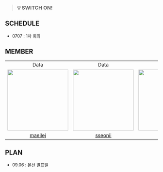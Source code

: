 > ### 💡 SWITCH ON! <br />


## SCHEDULE
- 0707 : 1차 회의


## MEMBER

<table align = "center">
  <tr align = "center">
    <td>Data</td>
    <td>Data</td>
    <td>Backend</td>
    <td>Data</td>
    <td>PM</td>
  </tr>
  <tr align = "center">
    <td><a href="https://github.com/maeilej"><img src="https://avatars.githubusercontent.com/u/158597024?v=4" width=200></a></td>
    <td><a href="https://github.com/sseoni"><img src="https://avatars.githubusercontent.com/u/82037889?v=4" width=200></a></td>
    <td><a href="https://github.com/ajung7038"><img src="https://avatars.githubusercontent.com/u/80907516?v=4" width=200></a></td>
    <td><a href="https://github.com/veronica2550"><img src="https://avatars.githubusercontent.com/u/128062548?v=4" width=200></a></td>
    <td><a href="https://github.com/serakim9"><img src="https://avatars.githubusercontent.com/u/175552335?v=4" width=200></a></td>
  </tr>
  <tr align = "center">
    <td><a href = "https://github.com/maeilej">maeilej</a></td>
    <td><a href = "https://github.com/sseoni">sseonii</a></td>
    <td><a href = "https://github.com/ajung7038">Ajeong</a></td>
    <td><a href = "https://github.com/veronica2550">veronica2550</a></td>
    <td><a href = "https://github.com/serakim9">serakim9</a></td>
  </tr>
</table>


## PLAN
- 09.06 : 본선 발표일

